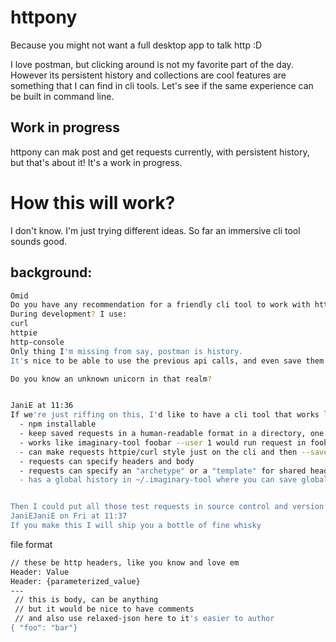 # httpony
Because you might not want a full desktop app to talk http :D

I love postman, but clicking around is not my favorite part of the day. However its persistent history and collections are cool features are something that I can find in cli tools. Let's  see if the same experience can be built in command line.

## Work in progress

httpony can mak post and get requests currently, with persistent history, but that's about it! It's a work in progress.

# How this will work?

I don't know. I'm just trying different ideas. So far an immersive cli tool sounds good.
## background:
```bash
Omid
Do you have any recommendation for a friendly cli tool to work with http end points?
During development? I use:
curl
httpie
http-console
Only thing I'm missing from say, postman is history.
It's nice to be able to use the previous api calls, and even save them for ever.

Do you know an unknown unicorn in that realm?


JaniE at 11:36
If we're just riffing on this, I'd like to have a cli tool that works like:
  - npm installable
  - keep saved requests in a human-readable format in a directory, one per file, and can be parameterized and parameters provided on command line tool
  - works like imaginary-tool foobar --user 1 would run request in foobar.txt (or whatever format) and fill in template paremeter {user}
  - can make requests httpie/curl style just on the cli and then --save to imaginary-tool file format for later use
  - requests can specify headers and body
  - requests can specify an "archetype" or a "template" for shared headers for all of them, so they don't need to be duplicated (e.g. if I want all my requests to be json with certain headers)
  - has a global history in ~/.imaginary-tool where you can save global templates for cross-project user


Then I could put all those test requests in source control and version them properly, which you can do with postman, but the format is not super readable
JaniEJaniE on Fri at 11:37
If you make this I will ship you a bottle of fine whisky
```

file format

```bash
// these be http headers, like you know and love em
Header: Value
Header: {parameterized_value}
---
 // this is body, can be anything
 // but it would be nice to have comments
 // and also use relaxed-json here to it's easier to author
{ "foo": "bar"}
```

